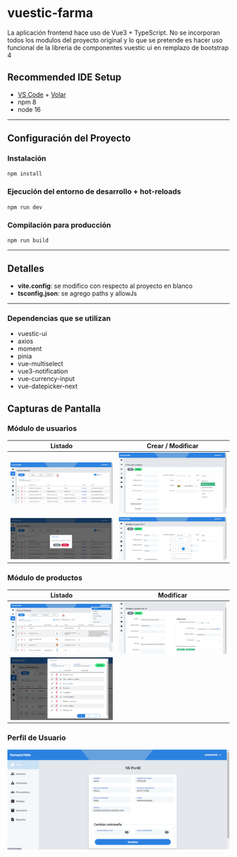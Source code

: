 # vuestic-farma

La aplicación frontend hace uso de Vue3 + TypeScript. No se incorporan todos los modulos del proyecto original y lo que se pretende es hacer uso funcional de la libreria de componentes vuestic ui en remplazo de bootstrap 4

## Recommended IDE Setup

- [VS Code](https://code.visualstudio.com/) + [Volar](https://marketplace.visualstudio.com/items?itemName=Vue.volar)
- npm 8
- node 16

---
## Configuración del Proyecto
### Instalación
```
npm install
```

### Ejecución del entorno de desarrollo  + hot-reloads 
```
npm run dev
```
### Compilación para producción
```
npm run build
```

---
## Detalles
- **vite.config**: se modifico con respecto al proyecto en blanco
- **tsconfig.json**: se agrego paths y allowJs

---
### Dependencias que se utilizan

- vuestic-ui
- axios
- moment
- pinia
- vue-multiselect
- vue3-notification
- vue-currency-input
- vue-datepicker-next

## Capturas de Pantalla

### Módulo de usuarios
| Listado  | Crear / Modificar |
| ------ | ------ |
| ![userlist1](https://github.com/flvportafolio/vuestic-farma/blob/master/capturas/user_list1.webp) | ![usernew1](https://github.com/flvportafolio/vuestic-farma/blob/master/capturas/user_new1.webp) |
| ![userlist2](https://github.com/flvportafolio/vuestic-farma/blob/master/capturas/user_list2.webp) | ![useredit1](https://github.com/flvportafolio/vuestic-farma/blob/master/capturas/user_edit1.webp) |

### Módulo de productos
| Listado  | Modificar |
| ------ | ------ |
| ![products_list1](https://github.com/flvportafolio/vuestic-farma/blob/master/capturas/products_list1.webp) | ![products_edit1](https://github.com/flvportafolio/vuestic-farma/blob/master/capturas/products_edit1.webp) |
| ![products_list2](https://github.com/flvportafolio/vuestic-farma/blob/master/capturas/products_list2.webp) | |

### Perfil de Usuario
![profile_1](https://github.com/flvportafolio/vuestic-farma/blob/master/capturas/profile_1.webp)

